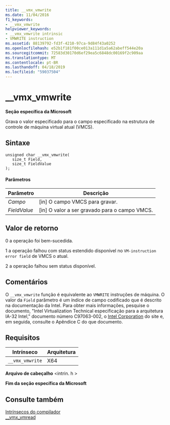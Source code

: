 ```yaml
---
title: __vmx_vmwrite
ms.date: 11/04/2016
f1_keywords:
- __vmx_vmwrite
helpviewer_keywords:
- __vmx_vmwrite intrinsic
- VMWRITE instruction
ms.assetid: 88139792-fd3f-4210-97ca-9d84f43a0252
ms.openlocfilehash: e52b1f181f00ce013a111d1a5a62abeff544e20a
ms.sourcegitcommit: 72583d30170d6ef29ea5c6848dc00169f2c909aa
ms.translationtype: MT
ms.contentlocale: pt-BR
ms.lasthandoff: 04/18/2019
ms.locfileid: "59037504"
---
```

# <a name="vmxvmwrite"></a>__vmx_vmwrite

**Seção específica da Microsoft**

Grava o valor especificado para o campo especificado na estrutura de controle de máquina virtual atual (VMCS).

## <a name="syntax"></a>Sintaxe

```
unsigned char __vmx_vmwrite(
   size_t Field,
   size_t FieldValue
);
```

#### <a name="parameters"></a>Parâmetros

|Parâmetro|Descrição|
|---------------|-----------------|
|*Campo*|[in] O campo VMCS para gravar.|
|*FieldValue*|[in] O valor a ser gravado para o campo VMCS.|

## <a name="return-value"></a>Valor de retorno

0 a operação foi bem-sucedida.

1 a operação falhou com status estendido disponível no `VM-instruction error field` de VMCS o atual.

2 a operação falhou sem status disponível.

## <a name="remarks"></a>Comentários

O `__vmx_vmwrite` função é equivalente ao `VMWRITE` instruções de máquina. O valor da `Field` parâmetro é um índice de campo codificado que é descrito na documentação da Intel. Para obter mais informações, pesquise o documento, "Intel Virtualization Technical especificação para a arquitetura IA-32 Intel," documento número C97063-002, o [Intel Corporation](https://software.intel.com/articles/intel-sdm) do site e, em seguida, consulte o Apêndice C do que documento.

## <a name="requirements"></a>Requisitos

|Intrínseco|Arquitetura|
|---------------|------------------|
|`__vmx_vmwrite`|X64|

**Arquivo de cabeçalho** \<intrin. h >

**Fim da seção específica da Microsoft**

## <a name="see-also"></a>Consulte também

[Intrínsecos do compilador](../intrinsics/compiler-intrinsics.md)<br/>
[__vmx_vmread](../intrinsics/vmx-vmread.md)